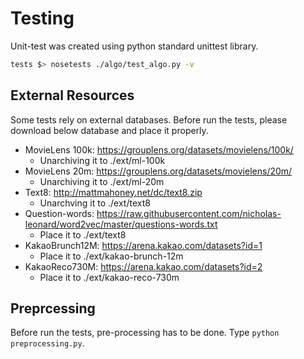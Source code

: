# Testing
Unit-test was created using python standard unittest library.

```bash
tests $> nosetests ./algo/test_algo.py -v
```

## External Resources
Some tests rely on external databases. Before run the tests, please download below database and place it properly.
  - MovieLens 100k: https://grouplens.org/datasets/movielens/100k/
    - Unarchiving it to ./ext/ml-100k
  - MovieLens 20m: https://grouplens.org/datasets/movielens/20m/
    - Unarchiving it to ./ext/ml-20m
  - Text8: http://mattmahoney.net/dc/text8.zip
    - Unarchving it to ./ext/text8
  - Question-words: https://raw.githubusercontent.com/nicholas-leonard/word2vec/master/questions-words.txt
    - Place it to ./ext/text8
  - KakaoBrunch12M: https://arena.kakao.com/datasets?id=1
    - Place it to ./ext/kakao-brunch-12m
  - KakaoReco730M: https://arena.kakao.com/datasets?id=2
    - Place it to ./ext/kakao-reco-730m

## Preprcessing
Before run the tests, pre-processing has to be done. Type `python preprocessing.py`.
